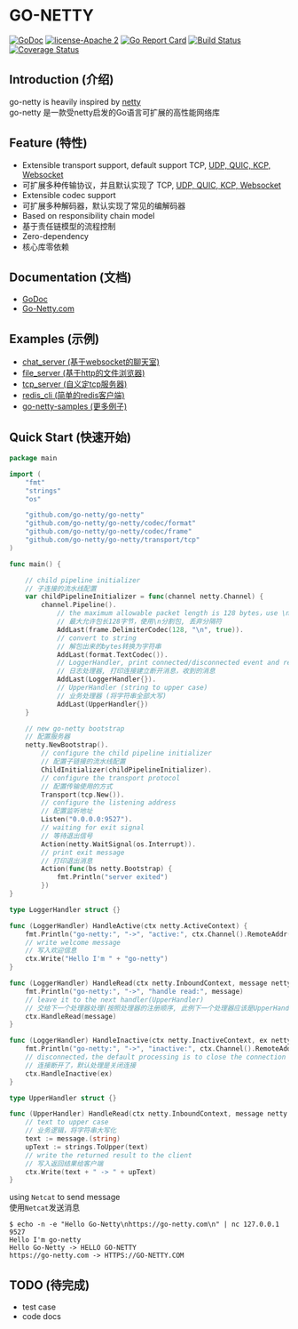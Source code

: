 # GO-NETTY

[![GoDoc][1]][2] [![license-Apache 2][3]][4] [![Go Report Card][5]][6] [![Build Status][9]][10] [![Coverage Status][11]][12]

<!--[![Downloads][7]][8]-->

[1]: https://godoc.org/github.com/go-netty/go-netty?status.svg
[2]: https://godoc.org/github.com/go-netty/go-netty
[3]: https://img.shields.io/badge/license-Apache%202-blue.svg
[4]: LICENSE
[5]: https://goreportcard.com/badge/github.com/go-netty/go-netty
[6]: https://goreportcard.com/report/github.com/go-netty/go-netty
[7]: https://img.shields.io/github/downloads/go-netty/go-netty/total.svg?maxAge=1800
[8]: https://github.com/go-netty/go-netty/releases
[9]: https://travis-ci.org/go-netty/go-netty.svg?branch=master
[10]: https://travis-ci.org/go-netty/go-netty
[11]: https://codecov.io/gh/go-netty/go-netty/branch/master/graph/badge.svg
[12]: https://codecov.io/gh/go-netty/go-netty

## Introduction (介绍)

go-netty is heavily inspired by [netty](https://github.com/netty/netty)  
go-netty 是一款受netty启发的Go语言可扩展的高性能网络库

## Feature (特性)

* Extensible transport support, default support TCP, [UDP, QUIC, KCP, Websocket](https://github.com/go-netty/go-netty-transport)
* 可扩展多种传输协议，并且默认实现了 TCP, [UDP, QUIC, KCP, Websocket](https://github.com/go-netty/go-netty-transport)
* Extensible codec support
* 可扩展多种解码器，默认实现了常见的编解码器
* Based on responsibility chain model
* 基于责任链模型的流程控制
* Zero-dependency
* 核心库零依赖

## Documentation (文档)
* [GoDoc](https://godoc.org/github.com/go-netty/go-netty)
* [Go-Netty.com](https://go-netty.com)

## Examples (示例)

* [chat_server (基于websocket的聊天室)](https://github.com/go-netty/go-netty-samples/blob/master/chat_server/main.go)  
* [file_server (基于http的文件浏览器)](https://github.com/go-netty/go-netty-samples/blob/master/file_server/main.go)  
* [tcp_server (自义定tcp服务器)](https://github.com/go-netty/go-netty-samples/blob/master/tcp_server/main.go)  
* [redis_cli (简单的redis客户端)](https://github.com/go-netty/go-netty-samples/blob/master/redis_cli/main.go)
* [go-netty-samples (更多例子)](https://github.com/go-netty/go-netty-samples)  

## Quick Start (快速开始)
```go
package main

import (
	"fmt"
	"strings"
	"os"

	"github.com/go-netty/go-netty"
	"github.com/go-netty/go-netty/codec/format"
	"github.com/go-netty/go-netty/codec/frame"
	"github.com/go-netty/go-netty/transport/tcp"
)

func main() {

    // child pipeline initializer
    // 子连接的流水线配置
    var childPipelineInitializer = func(channel netty.Channel) {
        channel.Pipeline().
            // the maximum allowable packet length is 128 bytes，use \n to splite, strip delimiter
            // 最大允许包长128字节，使用\n分割包, 丢弃分隔符
            AddLast(frame.DelimiterCodec(128, "\n", true)).
            // convert to string
            // 解包出来的bytes转换为字符串
            AddLast(format.TextCodec()).
            // LoggerHandler, print connected/disconnected event and received messages
            // 日志处理器, 打印连接建立断开消息，收到的消息
            AddLast(LoggerHandler{}).
            // UpperHandler (string to upper case)
            // 业务处理器 (将字符串全部大写)
            AddLast(UpperHandler{})
    }

    // new go-netty bootstrap
    // 配置服务器
    netty.NewBootstrap().
        // configure the child pipeline initializer
        // 配置子链接的流水线配置
        ChildInitializer(childPipelineInitializer).
        // configure the transport protocol
        // 配置传输使用的方式
        Transport(tcp.New()).
        // configure the listening address
        // 配置监听地址
        Listen("0.0.0.0:9527").
        // waiting for exit signal
        // 等待退出信号
        Action(netty.WaitSignal(os.Interrupt)).
        // print exit message
        // 打印退出消息
        Action(func(bs netty.Bootstrap) {
            fmt.Println("server exited")
        })
}

type LoggerHandler struct {}

func (LoggerHandler) HandleActive(ctx netty.ActiveContext) {
    fmt.Println("go-netty:", "->", "active:", ctx.Channel().RemoteAddr())
    // write welcome message
    // 写入欢迎信息
    ctx.Write("Hello I'm " + "go-netty")
}

func (LoggerHandler) HandleRead(ctx netty.InboundContext, message netty.Message) {
    fmt.Println("go-netty:", "->", "handle read:", message)
    // leave it to the next handler(UpperHandler)
    // 交给下一个处理器处理(按照处理器的注册顺序, 此例下一个处理器应该是UpperHandler)
    ctx.HandleRead(message)
}

func (LoggerHandler) HandleInactive(ctx netty.InactiveContext, ex netty.Exception) {
    fmt.Println("go-netty:", "->", "inactive:", ctx.Channel().RemoteAddr(), ex)
    // disconnected，the default processing is to close the connection
    // 连接断开了，默认处理是关闭连接
    ctx.HandleInactive(ex)
}

type UpperHandler struct {}

func (UpperHandler) HandleRead(ctx netty.InboundContext, message netty.Message) {
    // text to upper case
    // 业务逻辑，将字符串大写化
    text := message.(string)
    upText := strings.ToUpper(text)
    // write the returned result to the client
    // 写入返回结果给客户端
    ctx.Write(text + " -> " + upText)
}
```

using <code>Netcat</code> to send message  
使用<code>Netcat</code>发送消息  
```
$ echo -n -e "Hello Go-Netty\nhttps://go-netty.com\n" | nc 127.0.0.1 9527
Hello I'm go-netty
Hello Go-Netty -> HELLO GO-NETTY
https://go-netty.com -> HTTPS://GO-NETTY.COM
```

## TODO (待完成)

* test case
* code docs
